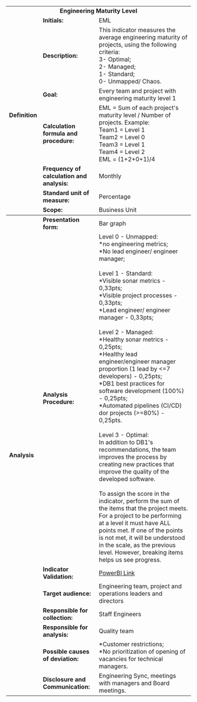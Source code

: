 <table class="tg">
  <tr>
<td colspan="8" style="
    text-align: center;
"><strong>Engineering Maturity Level</strong></td>
  </tr>
  <tr>
    <td class="tg-9wq8 definicao color-black" rowspan="8"><strong>Definition</strong> </td>
    <td class="tg-0pky"><strong>Initials:</strong></td>
    <td class="tg-0pky">EML</td>
  </tr>
  <tr>
    <td class="tg-0pky"><strong>Description:</strong></td>
    <td class="tg-0pky">This indicator measures the average engineering maturity of projects, using the following criteria:<br/>
    3- Optimal;<br/>
    2- Managed;<br/>
    1- Standard;<br/>
    0- Unmapped/ Chaos.</td>
  </tr>
  <tr>
    <td class="tg-0pky"><strong>Goal:</strong></td>
    <td class="tg-0pky">Every team and project with engineering maturity level 1</td>
  </tr>
  <tr>
    <td class="tg-0pky"><strong>Calculation formula and procedure:</strong></td>
    <td class="tg-0pky">EML = Sum of each project's maturity level / Number of projects. Example:<br/>
Team1 = Level 1 <br/>
Team2 = Level 0<br/>
Team3 = Level 1<br/>
Team4 = Level 2<br/>
EML = (1+2+0+1)/4</td>
  </tr>
  <tr>
    <td class="tg-0pky"><strong>Frequency of calculation and analysis:</strong></td>
    <td class="tg-0pky">Monthly</td>
  </tr>
  <tr>
    <td class="tg-0pky"><strong>Standard unit of measure:</strong></td>
    <td class="tg-0pky">Percentage</td>
  </tr>
  <tr>
    <td class="tg-0pky"><strong>Scope:</strong></td>
    <td class="tg-0pky">Business Unit</td>
  </tr>
<tbody>
  <tr>
    <td class="tg-9wq8 analise color-black" rowspan="9"><strong>Analysis</strong></td>
    <td class="tg-0pky"><strong>Presentation form:</strong></td>
    <td class="tg-0pky">Bar graph</td>
  </tr>
  <tr>
    <td class="tg-0pky"><strong>Analysis Procedure:</strong></td>
    <td class="tg-0pky">Level 0 - Unmapped:<br/>
*no engineering metrics; <br/>
*No lead engineer/ engineer manager; <br/><br/>
Level 1 - Standard: <br/>
*Visible sonar metrics - 0,33pts; <br/>
*Visible project processes - 0,33pts;<br/>
*Lead engineer/ engineer manager - 0,33pts;<br/><br/>
Level 2 - Managed: <br/>
*Healthy sonar metrics - 0,25pts;<br/>
*Healthy lead engineer/engineer manager proportion (1 lead by <=7 developers) - 0,25pts;<br/>
*DB1 best practices for software development (100%) - 0,25pts; <br/>
*Automated pipelines (CI/CD) dor projects (>=80%) - 0,25pts. <br/><br/>
Level 3 - Optimal: <br/>
In addition to DB1's recommendations, the team improves the process by creating new practices that improve the quality of the developed software.
<br/><br/>
To assign the score in the indicator, perform the sum of the items that the project meets. For a project to be performing at a level it must have ALL points met. If one of the points is not met, it will be understood in the scale, as the previous level. However, breaking items helps us see progress.
</td>
  </tr>
  <tr>
    <td class="tg-0pky"><strong>Indicator Validation:</strong></td>
    <td class="tg-0pky"> 
     <a href="https://app.powerbi.com/groups/me/reports/6b4ba5d7-1fa9-4da6-ba39-79d305cd836b/ReportSectione4359b054498a2e62570">PowerBI Link</a></td>
  </tr>
  <tr>
    <td class="tg-0pky"><strong>Target audience:</strong></td>
    <td class="tg-0pky">Engineering team, project and operations leaders and directors</td>
  </tr>
  <tr>
    <td class="tg-0pky"><strong>Responsible for collection:</strong></td>
    <td class="tg-0pky">Staff Engineers</td>
  </tr>
  <tr>
    <td class="tg-0pky"><strong>Responsible for analysis:</strong></td>
    <td class="tg-0pky">Quality team</td>
  </tr>
  <tr>
    <td class="tg-0pky"><strong>Possible causes of deviation:</strong></td>
    <td class="tg-0pky">
    *Customer restrictions;<br/>
    *No prioritization of opening of vacancies for technical managers.</td>
  </tr>
  <tr>
    <td class="tg-0pky"><strong>Disclosure and Communication:</strong></td>
    <td class="tg-0pky">Engineering Sync, meetings with managers and Board meetings.</td>
  </tr>
</table>